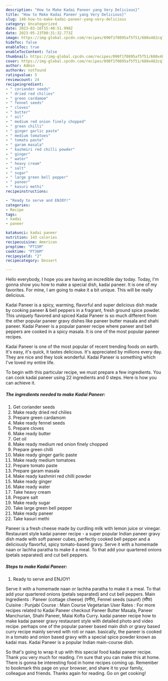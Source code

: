 ```yaml
---
description: "How to Make Kadai Paneer yang Very Delicious}"
title: "How to Make Kadai Paneer yang Very Delicious}"
slug: 148-how-to-make-kadai-paneer-yang-very-delicious
category: Uncategorized
date: 2023-03-16T15:40:51.998Z
date: 2023-05-23T00:31:32.773Z
image: https://img-global.cpcdn.com/recipes/090f1f0895af5f51/680x482cq70/kadai-paneer-recipe-main-photo.jpg
hideToc: false
enableToc: true
enableTocContent: false
thumbnail: https://img-global.cpcdn.com/recipes/090f1f0895af5f51/680x482cq70/kadai-paneer-recipe-main-photo.jpg
cover: https://img-global.cpcdn.com/recipes/090f1f0895af5f51/680x482cq70/kadai-paneer-recipe-main-photo.jpg
author: Admin
authorAv: notfound
ratingvalue: 5
reviewcount: 24
recipeingredient:
- " coriander seeds"
- " dried red chilies"
- " green cardamom"
- " fennel seeds"
- " cloves"
- " butter"
- " oil"
- " medium red onion finely chopped"
- " green chilli"
- " ginger garlic paste"
- " medium tomatoes"
- " tomato paste"
- " garam masala"
- " kashmiri red chilli powder"
- " ginger"
- " water"
- " heavy cream"
- " salt"
- " sugar"
- " large green bell pepper"
- " paneer"
- " kasuri methi"
recipeinstructions:

- "Ready to serve and ENJOY!"
categories:
- Recipe
tags:
- kadai
- paneer

katakunci: kadai paneer 
nutrition: 143 calories
recipecuisine: American
preptime: "PT15M"
cooktime: "PT36M"
recipeyield: "2"
recipecategory: Dessert

---
```



Hello everybody, I hope you are having an incredible day today. Today, I'm gonna show you how to make a special dish, kadai paneer. It is one of my favorites. For mine, I am going to make it a bit unique. This will be really delicious.

Kadai Paneer is a spicy, warming, flavorful and super delicious dish made by cooking paneer &amp; bell peppers in a fragrant, fresh ground spice powder. This uniquely flavored and spiced Kadai Paneer is so much different from the other popular paneer gravy dishes like paneer butter masala and shahi paneer. Kadai Paneer is a popular paneer recipe where paneer and bell peppers are cooked in a spicy masala. It is one of the most popular paneer recipes.

Kadai Paneer is one of the most popular of recent trending foods on earth. It's easy, it's quick, it tastes delicious. It's appreciated by millions every day. They are nice and they look wonderful. Kadai Paneer is something which I've loved my entire life.


To begin with this particular recipe, we must prepare a few ingredients. You can cook kadai paneer using 22 ingredients and 0 steps. Here is how you can achieve it.

<!--inarticleads1-->

##### The ingredients needed to make Kadai Paneer:

1. Get  coriander seeds
1. Make ready  dried red chilies
1. Prepare  green cardamom
1. Make ready  fennel seeds
1. Prepare  cloves
1. Make ready  butter
1. Get  oil
1. Make ready  medium red onion finely chopped
1. Prepare  green chilli
1. Make ready  ginger garlic paste
1. Make ready  medium tomatoes
1. Prepare  tomato paste
1. Prepare  garam masala
1. Make ready  kashmiri red chilli powder
1. Make ready  ginger
1. Make ready  water
1. Take  heavy cream
1. Prepare  salt
1. Make ready  sugar
1. Take  large green bell pepper
1. Make ready  paneer
1. Take  kasuri methi


Paneer is a fresh cheese made by curdling milk with lemon juice or vinegar. Restaurant style kadai paneer recipe - a super popular Indian paneer gravy dish made with soft paneer cubes, perfectly cooked bell pepper and a deliciously flavorful, spicy tomato-based gravy. Serve it with a homemade naan or lachha paratha to make it a meal. To that add your quartered onions (petals separated) and cut bell peppers. 

<!--inarticleads2-->

##### Steps to make Kadai Paneer:


1. Ready to serve and ENJOY!

Serve it with a homemade naan or lachha paratha to make it a meal. To that add your quartered onions (petals separated) and cut bell peppers. Main Ingredients : Paneer (cottage cheese) (पनीर), Fennel seeds (saunf) (सौंफ) Cuisine : Punjabi Course : Main Course Vegetarian User Rates : For more recipes related to Kadai Paneer checkout Paneer Butter Masala, Paneer Manchurian, Shahi Paneer, Malai Kofta Curry. kadai paneer recipe how to make kadai paneer gravy restaurant style with detailed photo and video recipe. perhaps one of the popular paneer based main dish or gravy based curry recipe mainly served with roti or naan. basically, the paneer is cooked in a tomato and onion based gravy with a special spice powder known as kadai mas. Kadai Paneer is a popular Indian main-course dish. 

So that's going to wrap it up with this special food kadai paneer recipe. Thank you very much for reading. I'm sure that you can make this at home. There is gonna be interesting food in home recipes coming up. Remember to bookmark this page on your browser, and share it to your family, colleague and friends. Thanks again for reading. Go on get cooking!
